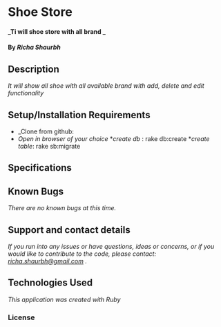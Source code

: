 # Shoe Store

#### _Ti will shoe store with all brand _

#### By _**Richa Shaurbh**_

## Description

_It will show all shoe with all available brand with add, delete and edit functionality_

## Setup/Installation Requirements

* _Clone from github:
* _Open in browser of your choice_
*_create db_ : rake db:create
*_create table_: rake sb:migrate

## Specifications


## Known Bugs

_There are no known bugs at this time._

## Support and contact details

_If you run into any issues or have questions, ideas or concerns, or if you would like to contribute to the code, please contact: richa.shaurbh@gmail.com ._

## Technologies Used

_This application was created with Ruby_

### License
